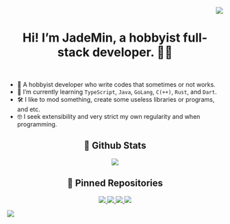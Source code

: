 <div align="right">
	<a href="#profile-views">
		<img id="profile-views" src="https://komarev.com/ghpvc/?username=JadeMin&style=flat"/>
	</a>
</div>
<h1 align="center">Hi! I’m JadeMin, a hobbyist full-stack developer. 👨‍💻</h1>  


<div align="center">
	<!--a href="https://github.com/JadeMin/">
		<img src="https://img.shields.io/badge/github-%2324292e.svg?&style=for-the-badge&logo=github&logoColor=white" alt="GitHub"/>
	</a-->
</div>
<br/>

- 🔭 A hobbyist developer who write codes that sometimes or not works.
- 🌱 I’m currently learning `TypeScript`, `Java`, `GoLang`, `C(++)`, `Rust`, and `Dart`.
- 🛠 I like to mod something, create some useless libraries or programs, and etc.
- 🤓 I seek extensibility and very strict my own regularity and when programming.


## <div align="center">📖 Github Stats</div>
<div align="center">
	<a href="#github-stats">
		<!--img id="github-stats" align="center" src="https://github-readme-stats.vercel.app/api?username=JadeMin&_locale=kr&show_icons=true&count_private=true&hide=stars,issues,contribs&hide_border=true&bg_color=30,e96443,904e95&title_color=fff&text_color=fff"/-->
		<img id="github-stats" align="center" src="https://github-readme-stats.vercel.app/api?username=JadeMin&_locale=kr&show_icons=true&count_private=true&hide=issues&hide_border=true&bg_color=30,e96443,904e95&title_color=fff&text_color=fff"/>
	</a>
</div>  


## <div align="center">📌 Pinned Repositories</div>
<div align="center">  
	<a href="https://github.com/JadeMin/aternos-afkbot/">
		<img src="https://github-readme-stats.vercel.app/api/pin/?username=JadeMin&repo=aternos-afkbot&theme=dark"/>
	</a>
	<a href="https://github.com/JadeMin/MCods/">
		<img src="https://github-readme-stats.vercel.app/api/pin/?username=JadeMin&repo=MCods&theme=dark"/>
	</a>
	<a href="https://github.com/KlartNET-io/subooru/">
		<img src="https://github-readme-stats.vercel.app/api/pin/?username=KlartNET-io&repo=subooru&theme=dark"/>
	</a>
	<!--a href="https://github.com/JadeMin/workers-discordbot/">
		<img src="https://github-readme-stats.vercel.app/api/pin/?username=JadeMin&repo=cloudflare-discordbot&theme=dark"/>
	</a-->
	<a href="https://github.com/JadeMin/BetterDiscordPlugins/">
		<img src="https://github-readme-stats.vercel.app/api/pin/?username=JadeMin&repo=BetterDiscordPlugins&theme=dark"/>
	</a>
	<!--a href="https://github.com/JadeMin-BetterDiscord/NitroBypass">
		<img src="https://github-readme-stats.vercel.app/api/pin/?username=JadeMin-BetterDiscord&repo=NitroBypass&show_owner=false&theme=dark">
	</a-->
</div>

![](https://hit.yhype.me/github/profile?user_id=36400787)
